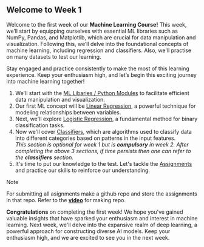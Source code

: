 ## Welcome to Week 1
Welcome to the first week of our **Machine Learning Course!** This week, we’ll start by equipping ourselves with essential ML libraries such as NumPy, Pandas, and Matplotlib, which are crucial for data manipulation and visualization. Following this, we’ll delve into the foundational concepts of machine learning, including regression and classifiers. Also, we'll practise on many datasets to test our learning.

Stay engaged and practice consistently to make the most of this learning experience. Keep your enthusiasm high, and let’s begin this exciting journey into machine learning together!

1. We'll start with the [ML Libaries / Python Modules](./Python%20Modules) to facilitate efficient data manipulation and visualization.
2. Our first ML concept will be [Linear Regression](./Linear%20Regression), a powerful technique for modeling relationships between variables.
3. Next, we'll explore [Logistic Regression](./Logistic%20Regression), a fundamental method for binary classification tasks.
4. Now we'll cover [Classifiers](./Classifiers(Optional)), which are algorithms used to classify data into different categories based on patterns in the input features.  
*This section is optional for week 1 but is **compulsory** in week 2. After completing the above 3 sections, if time persists then one can refer to the **classifiers** section.*
5. It's time to put our knowledge to the test. Let's tackle the [Assignments](./Assignment) and practice our skills to reinforce our understanding.


>[!Note]
For submitting all asignments make a github repo and store the assignments in that repo.
Refer to the [**video**](https://www.youtube.com/watch?v=PQsJR8ci3J0) for making repo.

**Congratulations** on completing the first week! We hope you've gained valuable insights that have sparked your enthusiasm and interest in machine learning. Next week, we'll delve into the expansive realm of deep learning, a powerful approach for constructing diverse AI models. Keep your enthusiasm high, and we are excited to see you in the next week.
